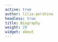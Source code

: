```yaml
---
active: true
author: lilia-pershina
headless: true
title: Biography
weight: 20
widget: about
---
```


